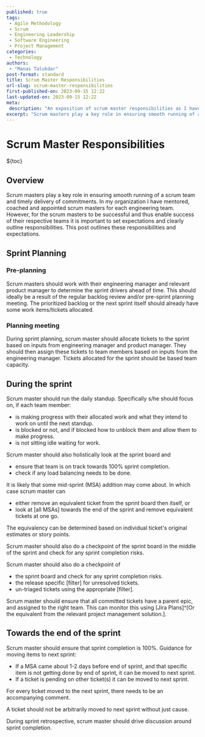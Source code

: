 ```yaml
---
published: true
tags:
 - Agile Methodology
 - Scrum
 - Engineering Leadership
 - Software Engineering
 - Project Management
categories:
 - Technology
authors:
 - "Manas Talukdar"
post-format: standard
title: Scrum Master Responsibilities
url-slug: scrum-master-responsibilities
first-published-on: 2023-09-15 12:22
last-updated-on: 2023-09-15 12:22
meta:
 description: "An exposition of scrum master responsibilities as I have outlines for my organization."
excerpt: "Scrum masters play a key role in ensuring smooth running of a scrum team and timely delivery"
---
```


# Scrum Master Responsibilities

${toc}

## Overview

Scrum masters play a key role in ensuring smooth running of a scrum team and timely delivery of commitments. In my organization I have mentored, coached and appointed scrum masters for each engineering team. However, for the scrum masters to be successful and thus enable success of their respective teams it is important to set expectations and clearly outline responsibilities. This post outlines these responsibilities and expectations.

## Sprint Planning

### Pre-planning

Scrum masters should work with their engineering manager and relevant product manager to determine the sprint drivers ahead of time. This should ideally be a result of the regular backlog review and/or pre-sprint planning meeting. The prioritized backlog or the next sprint itself should already have some work items/tickets allocated.

### Planning meeting

During sprint planning, scrum master should allocate tickets to the sprint based on inputs from engineering manager and product manager. They should then assign these tickets to team members based on inputs from the engineering manager. Tickets allocated for the sprint should be based team capacity.

## During the sprint

Scrum master should run the daily standup. Specifically s/he should focus on, if each team member:

- is making progress with their allocated work and what they intend to work on until the next standup.
- is blocked or not, and if blocked how to unblock them and allow them to make progress.
- is not sitting idle waiting for work.

Scrum master should also holistically look at the sprint board and

- ensure that team is on track towards 100\% sprint completion.
- check if any load balancing needs to be done.

It is likely that some mid-sprint (MSA) addition may come about. In which case scrum master can

- either remove an equivalent ticket from the sprint board then itself, or
- look at [all MSAs] towards the end of the sprint and remove equivalent tickets at one go.

The equivalency can be determined based on individual ticket's original estimates or story points.

Scrum master should also do a checkpoint of the sprint board in the middle of the sprint and check for any sprint completion risks.

Scrum master should also do a checkpoint of

- the sprint board and check for any sprint completion risks.
- the release specific [filter] for unresolved tickets.
- un-triaged tickets using the appropriate [filter].

Scrum master should ensure that all committed tickets have a parent epic, and assigned to the right team. This can monitor this using [Jira Plans]^[Or the equivalent from the relevant project management solution.].

## Towards the end of the sprint

Scrum master should ensure that sprint completion is 100\%. Guidance for moving items to next sprint:

- If a MSA came about 1-2 days before end of sprint, and that specific item is not getting done by end of sprint, it can be moved to next sprint.
- If a ticket is pending on other ticket(s) it can be moved to next sprint.

For every ticket moved to the next sprint, there needs to be an accompanying comment.

A ticket should not be arbitrarily moved to next sprint without just cause.

During sprint retrospective, scrum master should drive discussion around sprint completion.
